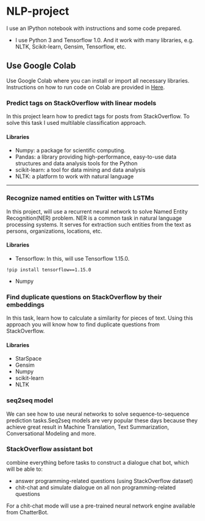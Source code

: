 # NLP-project

I use an IPython notebook with instructions and some code prepared.

- I use Python 3 and Tensorflow 1.0. And it work with many libraries, e.g. NLTK, Scikit-learn, Gensim, Tensorflow, etc.

## Use Google Colab

Use Google Colab where you can install or import all necessary libraries. Instructions on how to run code on Colab are provided in [Here](https://github.com/hse-aml/natural-language-processing, "Class GitHub repository").

### Predict tags on StackOverflow with linear models

In this project learn how to predict tags for posts from StackOverflow. To solve this task I used multilable classification approach.

#### Libraries

- Numpy: a package for scientific computing.
- Pandas: a library providing high-performance, easy-to-use data structures and data analysis tools for the Python
- scikit-learn: a tool for data mining and data analysis
- NLTK: a platform to work with natural language

---

### Recognize named entities on Twitter with LSTMs

In this project, will use a recurrent neural network to solve Named Entity Recognition(NER) problem. NER is a common task in natural language processing systems. It serves for extraction such entities from the text as persons, organizations, locations, etc. 

#### Libraries 

- Tensorflow: In this, will use Tensorflow 1.15.0.

```
!pip install tensorflow==1.15.0
```

- Numpy

### Find duplicate questions on StackOverflow by their embeddings

In this task, learn how to calculate a similarity for pieces of text. Using this approach you will know how to find duplicate questions from StackOverflow.

#### Libraries

- StarSpace
- Gensim
- Numpy
- scikit-learn
- NLTK

### seq2seq model

We can see how to use neural networks to solve sequence-to-sequence prediction tasks.Seq2seq models are very popular these days because they achieve great result in Machine Translation, Text Summarization, Conversational Modeling and more.

### StackOverflow assistant bot

combine everything before tasks to construct a dialogue chat bot, which will be able to:

- answer programming-related questions (using StackOverflow dataset)
- chit-chat and simulate dialogue on all non programming-related questions 

For a chit-chat mode will use a pre-trained neural network engine available from ChatterBot. 